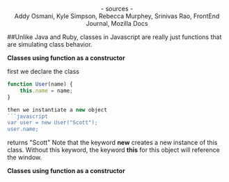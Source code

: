 <p align="center">
- sources -
<br>
Addy Osmani, Kyle Simpson, Rebecca Murphey, Srinivas Rao, FrontEnd Journal,
Mozilla Docs
</p>

##Unlike Java and Ruby, classes in Javascript are really just functions that are simulating class behavior.  

**Classes using function as a constructor**

first we declare the class
```javascript
function User(name) {  
    this.name = name;
}

then we instantiate a new object
```javascript
var user = new User("Scott");
user.name; 
```
returns "Scott"
Note that the keyword **new** creates a new instance of this class. Without this keyword, the keyword **this** for this object will reference the window.



**Classes using function as a constructor**


